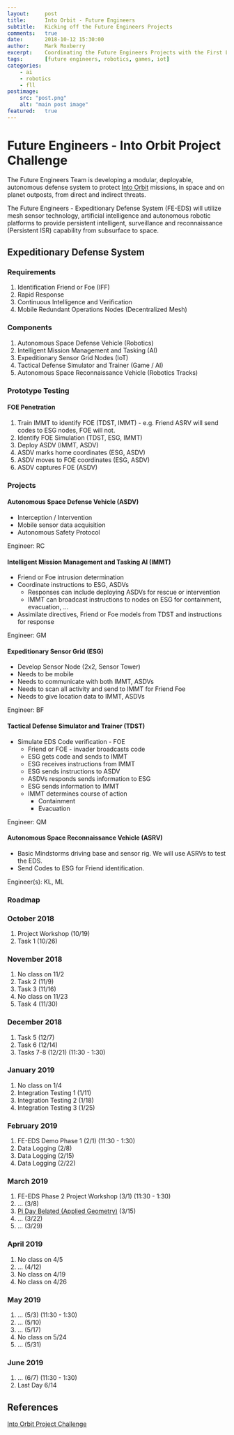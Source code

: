 ```yaml
---
layout:     post
title:      Into Orbit - Future Engineers
subtitle:   Kicking off the Future Engineers Projects
comments:   true
date:       2018-10-12 15:30:00
author:     Mark Roxberry
excerpt:    Coordinating the Future Engineers Projects with the First Lego League Into Orbit Challenge.
tags:       [future engineers, robotics, games, iot]
categories:
    - ai
    - robotics
    - fll
postimage: 
    src: "post.png"
    alt: "main post image"
featured:   true
---
```


# Future Engineers - Into Orbit Project Challenge

The Future Engineers Team is developing a modular, deployable, autonomous defense system to protect [Into Orbit](https://firstinspiresst01.blob.core.windows.net/fll/2019/FIRST-FLL-2018-19-ChallengeGuide-Letter.pdf) missions, in space and on planet outposts, from direct and indirect threats.  

The Future Engineers - Expeditionary Defense System (FE-EDS) will utilize mesh sensor technology, artificial intelligence and autonomous robotic platforms to provide persistent intelligent, surveillance and reconnaissance (Persistent ISR) capability from subsurface to space.

## Expeditionary Defense System

### Requirements

1. Identification Friend or Foe (IFF)
1. Rapid Response
1. Continuous Intelligence and Verification
1. Mobile Redundant Operations Nodes (Decentralized Mesh)

### Components

1. Autonomous Space Defense Vehicle (Robotics)
1. Intelligent Mission Management and Tasking (AI)
1. Expeditionary Sensor Grid Nodes (IoT)
1. Tactical Defense Simulator and Trainer (Game / AI)
1. Autonomous Space Reconnaissance Vehicle (Robotics Tracks)

### Prototype Testing

#### FOE Penetration

1. Train IMMT to identify FOE (TDST, IMMT) - e.g. Friend ASRV will send codes to ESG nodes, FOE will not.
1. Identify FOE Simulation (TDST, ESG, IMMT)
1. Deploy ASDV (IMMT, ASDV)
1. ASDV marks home coordinates (ESG, ASDV)
1. ASDV moves to FOE coordinates (ESG, ASDV)
1. ASDV captures FOE (ASDV)

### Projects

#### Autonomous Space Defense Vehicle (ASDV)

* Interception / Intervention
* Mobile sensor data acquisition
* Autonomous Safety Protocol

Engineer: RC

#### Intelligent Mission Management and Tasking AI (IMMT)

* Friend or Foe intrusion determination
* Coordinate instructions to ESG, ASDVs
  * Responses can include deploying ASDVs for rescue or intervention
  * IMMT can broadcast instructions to nodes on ESG for containment, evacuation, ...
* Assimilate directives, Friend or Foe models from TDST and instructions for response

Engineer: GM

#### Expeditionary Sensor Grid (ESG)

* Develop Sensor Node (2x2, Sensor Tower)
* Needs to be mobile
* Needs to communicate with both IMMT, ASDVs
* Needs to scan all activity and send to IMMT for Friend Foe
* Needs to give location data to IMMT, ASDVs

Engineer: BF

#### Tactical Defense Simulator and Trainer (TDST)

* Simulate EDS Code verification - FOE
  * Friend or FOE - invader broadcasts code
  * ESG gets code and sends to IMMT
  * ESG receives instructions from IMMT
  * ESG sends instructions to ASDV
  * ASDVs responds sends information to ESG
  * ESG sends information to IMMT
  * IMMT determines course of action
    * Containment
    * Evacuation

Engineer: QM

#### Autonomous Space Reconnaissance Vehicle (ASRV)

* Basic Mindstorms driving base and sensor rig.  We will use ASRVs to test the EDS.
* Send Codes to ESG for Friend identification.

Engineer(s): KL, ML

### Roadmap

### October 2018

1. Project Workshop (10/19)
1. Task 1 (10/26)

### November 2018

1. No class on 11/2
1. Task 2 (11/9)
1. Task 3 (11/16)
1. No class on 11/23
1. Task 4 (11/30)

### December 2018

1. Task 5 (12/7)
1. Task 6 (12/14)
1. Tasks 7-8 (12/21) (11:30 - 1:30)

### January 2019

1. No class on 1/4
1. Integration Testing 1 (1/11)
1. Integration Testing 2 (1/18)
1. Integration Testing 3 (1/25)

### February 2019

1. FE-EDS Demo Phase 1 (2/1) (11:30 - 1:30)
1. Data Logging (2/8)
1. Data Logging (2/15)
1. Data Logging (2/22)

### March 2019

1. FE-EDS Phase 2 Project Workshop (3/1) (11:30 - 1:30)
1. ... (3/8)
1. [Pi Day Belated (Applied Geometry)](https://www.teachengineering.org/activities/view/nyu_robotgo_activity1) (3/15)
1. ... (3/22)
1. ... (3/29)

### April 2019

1. No class on 4/5
1. ... (4/12)
1. No class on 4/19
1. No class on 4/26

### May 2019

1. ... (5/3) (11:30 - 1:30)
1. ... (5/10)
1. ... (5/17)
1. No class on 5/24
1. ... (5/31)

### June 2019

1. ... (6/7) (11:30 - 1:30)
1. Last Day 6/14

## References

[Into Orbit Project Challenge](https://firstinspiresst01.blob.core.windows.net/fll/2019/FIRST-FLL-2018-19-ChallengeGuide-Letter.pdf)